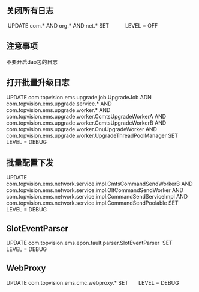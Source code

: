 ## 关闭所有日志

 UPDATE com.* AND org.* AND net.* SET           LEVEL = OFF



## 注意事项

不要开启dao包的日志



## 打开批量升级日志

UPDATE com.topvision.ems.upgrade.job.UpgradeJob ADN
com.topvision.ems.upgrade.service.* AND com.topvision.ems.upgrade.worker.* AND
com.topvision.ems.upgrade.worker.CcmtsUpgradeWorkerA AND
com.topvision.ems.upgrade.worker.CcmtsUpgradeWorkerB AND
com.topvision.ems.upgrade.worker.OnuUpgradeWorker AND
com.topvision.ems.upgrade.worker.UpgradeThreadPoolManager SET        LEVEL =
DEBUG

## 批量配置下发

UPDATE com.topvision.ems.network.service.impl.CmtsCommandSendWorkerB AND
com.topvision.ems.network.service.impl.OltCommandSendWorker AND
com.topvision.ems.network.service.impl.CommandSendServiceImpl AND
com.topvision.ems.network.service.impl.CommandSendPoolable SET        LEVEL =
DEBUG

## SlotEventParser

UPDATE com.topvision.ems.epon.fault.parser.SlotEventParser  SET          LEVEL
= DEBUG



## WebProxy

UPDATE com.topvision.ems.cmc.webproxy.* SET       LEVEL = DEBUG



